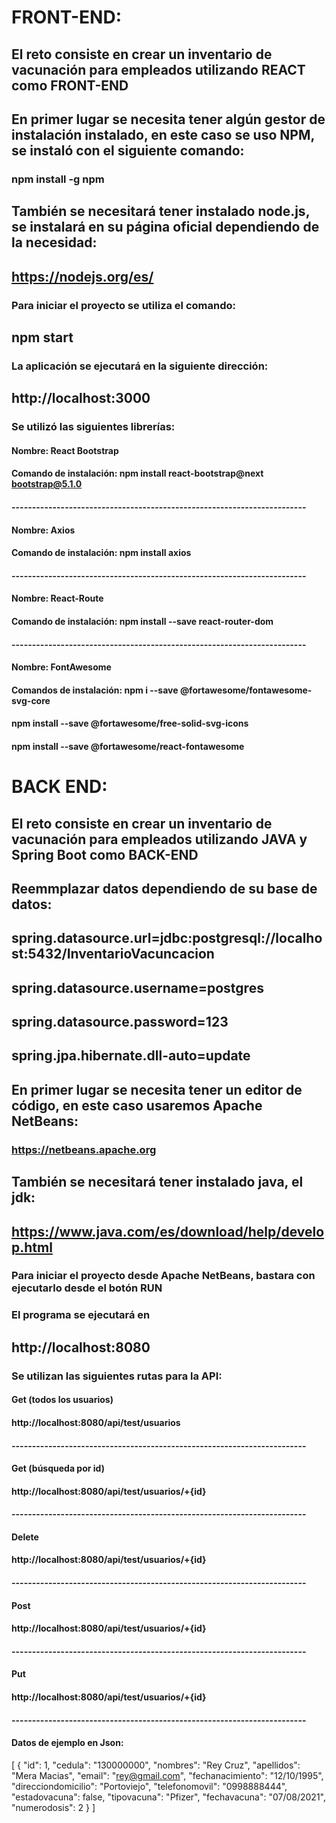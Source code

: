 # FRONT-END:
## El reto consiste en crear un inventario de vacunación para empleados utilizando REACT como FRONT-END

## En primer lugar se necesita tener algún gestor de instalación instalado, en este caso se uso NPM, se instaló con el siguiente comando:
### npm install -g npm
## También se necesitará tener instalado node.js, se instalará en su página oficial dependiendo de la necesidad:
## https://nodejs.org/es/
### Para iniciar el proyecto se utiliza el comando:
## npm start
### La aplicación se ejecutará en la siguiente dirección:
## http://localhost:3000
### Se utilizó las siguientes librerías:
#### Nombre: React Bootstrap  
#### Comando de instalación: npm install react-bootstrap@next bootstrap@5.1.0
#### ------------------------------------------------------------------------
#### Nombre: Axios
#### Comando de instalación: npm install axios
#### ------------------------------------------------------------------------
#### Nombre: React-Route
#### Comando de instalación: npm install --save react-router-dom
#### ------------------------------------------------------------------------
#### Nombre: FontAwesome
#### Comandos de instalación:  npm i --save @fortawesome/fontawesome-svg-core
####                           npm install --save @fortawesome/free-solid-svg-icons
####                           npm install --save @fortawesome/react-fontawesome




# BACK END:
## El reto consiste en crear un inventario de vacunación para empleados utilizando JAVA y Spring Boot como BACK-END
## Reemmplazar datos dependiendo de su base de datos:
## spring.datasource.url=jdbc:postgresql://localhost:5432/InventarioVacuncacion
## spring.datasource.username=postgres
## spring.datasource.password=123
## spring.jpa.hibernate.dll-auto=update

## En primer lugar se necesita tener un editor de código, en este caso usaremos Apache NetBeans:
### https://netbeans.apache.org
## También se necesitará tener instalado java, el jdk:
## https://www.java.com/es/download/help/develop.html
### Para iniciar el proyecto desde Apache NetBeans, bastara con ejecutarlo desde el botón RUN
### El programa se ejecutará en 
## http://localhost:8080
### Se utilizan las siguientes rutas para la API:
#### Get (todos los usuarios)
#### http://localhost:8080/api/test/usuarios 
#### ------------------------------------------------------------------------
#### Get (búsqueda por id)
#### http://localhost:8080/api/test/usuarios/+{id}
#### ------------------------------------------------------------------------
#### Delete
#### http://localhost:8080/api/test/usuarios/+{id}
#### ------------------------------------------------------------------------
#### Post
#### http://localhost:8080/api/test/usuarios/+{id}
#### ------------------------------------------------------------------------
#### Put
#### http://localhost:8080/api/test/usuarios/+{id}
#### ------------------------------------------------------------------------
#### Datos de ejemplo en Json:
[
  {
    "id": 1,
    "cedula": "130000000",
    "nombres": "Rey Cruz",
    "apellidos": "Mera Macias",
    "email": "rey@gmail.com",
    "fechanacimiento": "12/10/1995",
    "direcciondomicilio": "Portoviejo",
    "telefonomovil": "0998888444",
    "estadovacuna": false,
    "tipovacuna": "Pfizer",
    "fechavacuna": "07/08/2021",
    "numerodosis": 2
  }
]
